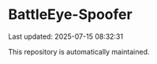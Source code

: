 # BattleEye-Spoofer

Last updated: 2025-07-15 08:32:31

This repository is automatically maintained.
